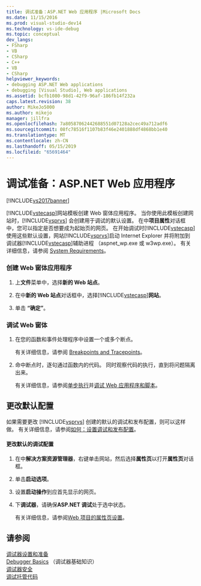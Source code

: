 ```yaml
---
title: 调试准备：ASP.NET Web 应用程序 |Microsoft Docs
ms.date: 11/15/2016
ms.prod: visual-studio-dev14
ms.technology: vs-ide-debug
ms.topic: conceptual
dev_langs:
- FSharp
- VB
- CSharp
- C++
- VB
- CSharp
helpviewer_keywords:
- debugging ASP.NET Web applications
- debugging [Visual Studio], Web applications
ms.assetid: bcfb1080-98d1-42f9-96af-186fb14f232a
caps.latest.revision: 38
author: MikeJo5000
ms.author: mikejo
manager: jillfra
ms.openlocfilehash: 7a80587062442688551d07128a2cec49a712adf6
ms.sourcegitcommit: 08fc78516f1107b83f46e2401888df4868bb1e40
ms.translationtype: MT
ms.contentlocale: zh-CN
ms.lasthandoff: 05/15/2019
ms.locfileid: "65691464"
---
```

# <a name="debugging-preparation-aspnet-web-applications"></a>调试准备：ASP.NET Web 应用程序
[!INCLUDE[vs2017banner](../includes/vs2017banner.md)]

[!INCLUDE[vstecasp](../includes/vstecasp-md.md)]网站模板创建 Web 窗体应用程序。 当你使用此模板创建网站时，[!INCLUDE[vsprvs](../includes/vsprvs-md.md)] 会创建用于调试的默认设置。 在中**项目属性**对话框中，您可以指定是否想要成为起始页的网页。 在开始调试时[!INCLUDE[vstecasp](../includes/vstecasp-md.md)]使用这些默认设置，网站[!INCLUDE[vsprvs](../includes/vsprvs-md.md)]启动 Internet Explorer 并将附加到调试器[!INCLUDE[vstecasp](../includes/vstecasp-md.md)]辅助进程 （aspnet_wp.exe 或 w3wp.exe）。 有关详细信息，请参阅 [System Requirements](../debugger/aspnet-debugging-system-requirements.md)。  
  
### <a name="to-create-a-web-forms-application"></a>创建 Web 窗体应用程序  
  
1. 上**文件**菜单中，选择**新的 Web 站点**。  
  
2. 在中**新的 Web 站点**对话框中，选择[!INCLUDE[vstecasp](../includes/vstecasp-md.md)]**网站**。  
  
3. 单击 **“确定”**。  
  
### <a name="to-debug-your-web-form"></a>调试 Web 窗体  
  
1. 在您的函数和事件处理程序中设置一个或多个断点。  
  
     有关详细信息，请参阅 [Breakpoints and Tracepoints](https://msdn.microsoft.com/fe4eedc1-71aa-4928-962f-0912c334d583)。  
  
2. 命中断点时，逐句通过函数内的代码。 同时观察代码的执行，直到将问题隔离出来。  
  
     有关详细信息，请参阅[单步执行](https://msdn.microsoft.com/8791dac9-64d1-4bb9-b59e-8d59af1833f9)并[调试 Web 应用程序和脚本](../debugger/debugging-web-applications-and-script.md)。  
  
## <a name="changing-default-configurations"></a>更改默认配置  
 如果需要更改 [!INCLUDE[vsprvs](../includes/vsprvs-md.md)] 创建的默认的调试和发布配置，则可以这样做。 有关详细信息，请参阅[如何：设置调试和发布配置](../debugger/how-to-set-debug-and-release-configurations.md)。  
  
#### <a name="to-change-the-default-debug-configuration"></a>更改默认的调试配置  
  
1. 在中**解决方案资源管理器**，右键单击网站，然后选择**属性页**以打开**属性页**对话框。  
  
2. 单击**启动选项**。  
  
3. 设置**启动操作**到应首先显示的网页。  
  
4. 下**调试器**，请确保**ASP.NET 调试**处于选中状态。  
  
     有关详细信息，请参阅[Web 项目的属性页设置](../debugger/property-pages-settings-for-web-projects.md)。  
  
## <a name="see-also"></a>请参阅  
 [调试器设置和准备](../debugger/debugger-settings-and-preparation.md)   
 [Debugger Basics](../debugger/debugger-basics.md) （调试器基础知识）  
 [调试器安全](../debugger/debugger-security.md)   
 [调试托管代码](../debugger/debugging-managed-code.md)
